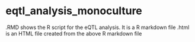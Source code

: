 # eqtl_analysis_monoculture

.RMD shows the R script for the eQTL analysis. It is a R markdown file
.html is an HTML file created from the above R markdown file
